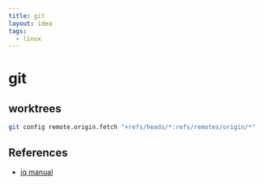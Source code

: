 ```yaml
---
title: git
layout: idea
tags:
  - linux
---
```


# git


## worktrees

```bash
git config remote.origin.fetch "+refs/heads/*:refs/remotes/origin/*"
```

## References

- [jq manual](https://jqlang.github.io/jq/manual/)
